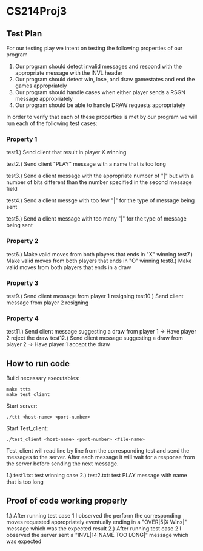 # CS214Proj3

## Test Plan
  
  For our testing play we intent on testing the following properties of our program
  
  1. Our program should detect invalid messages and respond with the appropriate message with the INVL header
  2. Our program should detect win, lose, and draw gamestates and end the games appropriately
  3. Our program should handle cases when either player sends a RSGN message appropriately
  4. Our program should be able to handle DRAW requests appropriately

  In order to verify that each of these properties is met by our program we will run each of the following test cases: 
  
  ### Property 1
  
  test1.) Send client that result in player X winning 
  
  test2.) Send client "PLAY" message with a name that is too long 
  
  test3.) Send a client message with the appropriate number of "|" but with a number of bits different than the number specified in the second message field
  
  test4.) Send a client messge with too few "|" for the type of message being sent
  
  test5.) Send a client message with too many "|" for the type of message being sent
  
  ### Property 2
  
  test6.) Make valid moves from both players that ends in "X" winning 
  test7.) Make valid moves from both players that ends in "O" winning
  test8.) Make valid moves from both players that ends in a draw
 
  ### Property 3 
  
  test9.) Send client message from player 1 resigning 
  test10.) Send client message from player 2 resigning
  
  ### Property 4
  
  test11.) Send client message suggesting a draw from player 1
             -> Have player 2 reject the draw
  test12.) Send client message suggesting a draw from player 2
             -> Have player 1 accept the draw
  
## How to run code

  Build necessary executables:
  ```
  make ttts
  make test_client
  ```

  Start server:
  ```
  ./ttt <host-name> <port-number>
  ```

  Start Test_client: 
  ```
  ./test_client <host-name> <port-number> <file-name>
  ```

  Test_client will read line by line from the corresponding test <file-name> and send the messages to the server. After each message it will wait for a response from the server before sending the next message.

  1.) test1.txt test winning case
  2.) test2.txt: test PLAY message with name that is too long

## Proof of code working properly
  1.) After running test case 1 I observed the perform the corresponding moves requested appropriately eventually ending in a "OVER|5|X Wins|" message which was the expected result
  2.) After running test case 2 I observed the server sent a "INVL|14|NAME TOO LONG|" message which was expected


